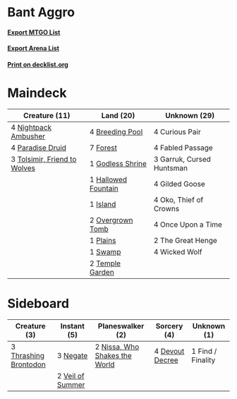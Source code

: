 # Bant Aggro

#### [Export MTGO List](../collection/Bant%20Aggro/Bant%20Aggro.txt)
#### [Export Arena List](../collection/Bant%20Aggro/Bant%20Aggro_arena.txt)
#### [Print on decklist.org](http://decklist.org/?deckmain=4%09Breeding%20Pool%0A4%09Curious%20Pair%0A4%09Fabled%20Passage%0A7%09Forest%0A3%09Garruk,%20Cursed%20Huntsman%0A4%09Gilded%20Goose%0A1%09Godless%20Shrine%0A1%09Hallowed%20Fountain%0A1%09Island%0A4%09Nightpack%20Ambusher%0A4%09Oko,%20Thief%20of%20Crowns%0A4%09Once%20Upon%20a%20Time%0A2%09Overgrown%20Tomb%0A4%09Paradise%20Druid%0A1%09Plains%0A1%09Swamp%0A2%09Temple%20Garden%0A2%09The%20Great%20Henge%0A3%09Tolsimir,%20Friend%20to%20Wolves%0A4%09Wicked%20Wolf&deckside=4%09Devout%20Decree%0A1%09Find%20/%20Finality%0A3%09Negate%0A2%09Nissa,%20Who%20Shakes%20the%20World%0A3%09Thrashing%20Brontodon%0A2%09Veil%20of%20Summer)
# Maindeck

|                                             Creature (11)                                             |                                          Land (20)                                          |      Unknown (29)       |
|-------------------------------------------------------------------------------------------------------|---------------------------------------------------------------------------------------------|-------------------------|
|4 [Nightpack Ambusher](http://gatherer.wizards.com/Pages/Card/Details.aspx?multiverseid=466939)        |4 [Breeding Pool](http://gatherer.wizards.com/Pages/Card/Details.aspx?multiverseid=97088)    |4 Curious Pair           |
|4 [Paradise Druid](http://gatherer.wizards.com/Pages/Card/Details.aspx?multiverseid=461098)            |7 [Forest](http://gatherer.wizards.com/Pages/Card/Details.aspx?multiverseid=439860)          |4 Fabled Passage         |
|3 [Tolsimir, Friend to Wolves](http://gatherer.wizards.com/Pages/Card/Details.aspx?multiverseid=461151)|1 [Godless Shrine](http://gatherer.wizards.com/Pages/Card/Details.aspx?multiverseid=405099)  |3 Garruk, Cursed Huntsman|
|                                                                                                       |1 [Hallowed Fountain](http://gatherer.wizards.com/Pages/Card/Details.aspx?multiverseid=97071)|4 Gilded Goose           |
|                                                                                                       |1 [Island](http://gatherer.wizards.com/Pages/Card/Details.aspx?multiverseid=439857)          |4 Oko, Thief of Crowns   |
|                                                                                                       |2 [Overgrown Tomb](http://gatherer.wizards.com/Pages/Card/Details.aspx?multiverseid=405103)  |4 Once Upon a Time       |
|                                                                                                       |1 [Plains](http://gatherer.wizards.com/Pages/Card/Details.aspx?multiverseid=439856)          |2 The Great Henge        |
|                                                                                                       |1 [Swamp](http://gatherer.wizards.com/Pages/Card/Details.aspx?multiverseid=439858)           |4 Wicked Wolf            |
|                                                                                                       |2 [Temple Garden](http://gatherer.wizards.com/Pages/Card/Details.aspx?multiverseid=405112)   |                         |


# Sideboard

|                                          Creature (3)                                          |                                        Instant (5)                                        |                                            Planeswalker (2)                                            |                                       Sorcery (4)                                        |   Unknown (1)   |
|------------------------------------------------------------------------------------------------|-------------------------------------------------------------------------------------------|--------------------------------------------------------------------------------------------------------|------------------------------------------------------------------------------------------|-----------------|
|3 [Thrashing Brontodon](http://gatherer.wizards.com/Pages/Card/Details.aspx?multiverseid=456570)|3 [Negate](http://gatherer.wizards.com/Pages/Card/Details.aspx?multiverseid=423707)        |2 [Nissa, Who Shakes the World](http://gatherer.wizards.com/Pages/Card/Details.aspx?multiverseid=461096)|4 [Devout Decree](http://gatherer.wizards.com/Pages/Card/Details.aspx?multiverseid=466767)|1 Find / Finality|
|                                                                                                |2 [Veil of Summer](http://gatherer.wizards.com/Pages/Card/Details.aspx?multiverseid=466952)|                                                                                                        |                                                                                          |                 |

